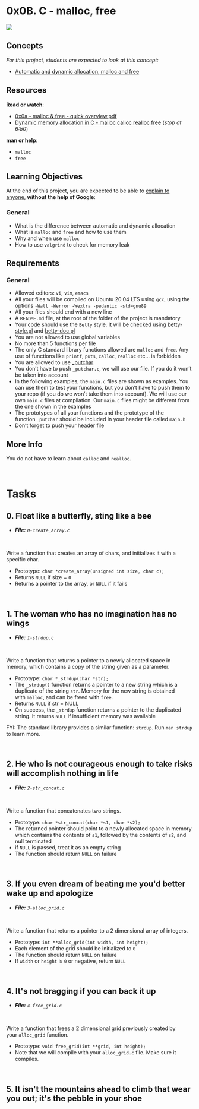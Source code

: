 <h1>0x0B. C - malloc, free</h1>
<img src="https://media.geeksforgeeks.org/wp-content/cdn-uploads/Malloc-function-in-c.png">
<h2>Concepts</h2>
<div>
    <div>
        <p><em>For this project, students are expected to look at this concept:</em></p>
        <ul>
            <li><a href="https://intranet.hbtn.io/concepts/62">Automatic and dynamic allocation, malloc and free</a></li>
        </ul>
    </div>
</div>
<div>
    <h2>Resources</h2>
    <p><strong>Read or watch</strong>:</p>
    <ul>
        <li><a href="https://intranet.hbtn.io/rltoken/aRWpmTTHkSS2nTGh0Q5xyA" target="_blank" title="0x0a - malloc & free - quick overview.pdf">0x0a - malloc &amp; free - quick overview.pdf</a></li>
        <li><a href="https://intranet.hbtn.io/rltoken/yD3tk5u--ws7QNFwTOfaDQ" target="_blank" title="Dynamic memory allocation in C - malloc calloc realloc free">Dynamic memory allocation in C - malloc calloc realloc free</a> (<em>stop at 6:50</em>)</li>
    </ul>
    <p><strong>man or help</strong>:</p>
    <ul>
        <li><code>malloc</code></li>
        <li><code>free</code></li>
    </ul>
    <h2>Learning Objectives</h2>
    <p>At the end of this project, you are expected to be able to&nbsp;<a href="https://intranet.hbtn.io/rltoken/apBF53_9RDiTkG8MSIxyQw" target="_blank" title="explain to anyone">explain to anyone</a>,&nbsp;<strong>without the help of Google</strong>:</p>
    <h3>General</h3>
    <ul>
        <li>What is the difference between automatic and dynamic allocation</li>
        <li>What is&nbsp;<code>malloc</code> and&nbsp;<code>free</code> and how to use them</li>
        <li>Why and when use&nbsp;<code>malloc</code></li>
        <li>How to use&nbsp;<code>valgrind</code> to check for memory leak</li>
    </ul>
    <h2>Requirements</h2>
    <h3>General</h3>
    <ul>
        <li>Allowed editors:&nbsp;<code>vi</code>,&nbsp;<code>vim</code>,&nbsp;<code>emacs</code></li>
        <li>All your files will be compiled on Ubuntu 20.04 LTS using&nbsp;<code>gcc</code>, using the options&nbsp;<code>-Wall -Werror -Wextra -pedantic -std=gnu89</code></li>
        <li>All your files should end with a new line</li>
        <li>A&nbsp;<code>README.md</code> file, at the root of the folder of the project is mandatory</li>
        <li>Your code should use the&nbsp;<code>Betty</code> style. It will be checked using&nbsp;<a href="https://github.com/holbertonschool/Betty/blob/master/betty-style.pl" target="_blank" title="betty-style.pl">betty-style.pl</a> and&nbsp;<a href="https://github.com/holbertonschool/Betty/blob/master/betty-doc.pl" target="_blank" title="betty-doc.pl">betty-doc.pl</a></li>
        <li>You are not allowed to use global variables</li>
        <li>No more than 5 functions per file</li>
        <li>The only C standard library functions allowed are&nbsp;<code>malloc</code> and&nbsp;<code>free</code>. Any use of functions like&nbsp;<code>printf</code>,&nbsp;<code>puts</code>,&nbsp;<code>calloc</code>,&nbsp;<code>realloc</code> etc&hellip; is forbidden</li>
        <li>You are allowed to use&nbsp;<a href="https://github.com/holbertonschool/_putchar.c/blob/master/_putchar.c" target="_blank" title="_putchar">_putchar</a></li>
        <li>You don&rsquo;t have to push&nbsp;<code>_putchar.c</code>, we will use our file. If you do it won&rsquo;t be taken into account</li>
        <li>In the following examples, the&nbsp;<code>main.c</code> files are shown as examples. You can use them to test your functions, but you don&rsquo;t have to push them to your repo (if you do we won&rsquo;t take them into account). We will use our own&nbsp;<code>main.c</code> files at compilation. Our&nbsp;<code>main.c</code> files might be different from the one shown in the examples</li>
        <li>The prototypes of all your functions and the prototype of the function&nbsp;<code>_putchar</code> should be included in your header file called&nbsp;<code>main.h</code></li>
        <li>Don&rsquo;t forget to push your header file</li>
    </ul>
    <h2>More Info</h2>
    <p>You do not have to learn about&nbsp;<code>calloc</code> and&nbsp;<code>realloc</code>.</p>
</div>
<br>
<h1>Tasks</h1>
<div>
    <h2>0. Float like a butterfly, sting like a bee</h2>
    <ul>
        <li><b><i>File:</b>&nbsp;<code>0-create_array.c</i></code></li>
</ul>
    <br>
</div>
<div>
    <p>Write a function that creates an array of chars, and initializes it with a specific char.</p>
    <ul>
        <li>Prototype:&nbsp;<code>char *create_array(unsigned int size, char c);</code></li>
        <li>Returns&nbsp;<code>NULL</code> if size =&nbsp;<code>0</code></li>
        <li>Returns a pointer to the array, or&nbsp;<code>NULL</code> if it fails</li>
    </ul>
</div>
<div>
    <br>
    <h2>1. The woman who has no imagination has no wings</h2>
    <ul>
    <li><b><i>File:</b>&nbsp;<code>1-strdup.c</i></code></li>
</ul>
    <br>
</div>
<div>
    <p>Write a function that returns a pointer to a newly allocated space in memory, which contains a copy of the string given as a parameter.</p>
    <ul>
        <li>Prototype:&nbsp;<code>char *_strdup(char *str);</code></li>
        <li>The&nbsp;<code>_strdup()</code> function returns a pointer to a new string which is a duplicate of the string&nbsp;<code>str</code>. Memory for the new string is obtained with&nbsp;<code>malloc</code>, and can be freed with&nbsp;<code>free</code>.</li>
        <li>Returns&nbsp;<code>NULL</code> if str = NULL</li>
        <li>On success, the&nbsp;<code>_strdup</code> function returns a pointer to the duplicated string. It returns&nbsp;<code>NULL</code> if insufficient memory was available</li>
    </ul>
    <p>FYI: The standard library provides a similar function:&nbsp;<code>strdup</code>. Run&nbsp;<code>man strdup</code> to learn more.</p>
</div>
<br>
<div>
    <h2>2. He who is not courageous enough to take risks will accomplish nothing in life</h2>
    <ul>
    <li><b><i>File:</b>&nbsp;<code>2-str_concat.c</i></code></li>
</ul>
    <br>
</div>
<div>
    <p>Write a function that concatenates two strings.</p>
    <ul>
        <li>Prototype:&nbsp;<code>char *str_concat(char *s1, char *s2);</code></li>
        <li>The returned pointer should point to a newly allocated space in memory which contains the contents of&nbsp;<code>s1</code>, followed by the contents of&nbsp;<code>s2</code>, and null terminated</li>
        <li>if&nbsp;<code>NULL</code> is passed, treat it as an empty string</li>
        <li>The function should return&nbsp;<code>NULL</code> on failure</li>
    </ul>
</div>
<br>
<div>
    <h2>3. If you even dream of beating me you&apos;d better wake up and apologize</h2>
    <ul>
    <li><b><i>File:</b>&nbsp;<code>3-alloc_grid.c</i></code></li>
</ul>
    <br>
</div>
<div>
    <p>Write a function that returns a pointer to a 2 dimensional array of integers.</p>
    <ul>
        <li>Prototype:&nbsp;<code>int **alloc_grid(int width, int height);</code></li>
        <li>Each element of the grid should be initialized to&nbsp;<code>0</code></li>
        <li>The function should return&nbsp;<code>NULL</code> on failure</li>
        <li>If&nbsp;<code>width</code> or&nbsp;<code>height</code> is&nbsp;<code>0</code> or negative, return&nbsp;<code>NULL</code></li>
    </ul>
</div>
<br>
<div>
    <h2>4. It&apos;s not bragging if you can back it up</h2>
    <ul>
    <li><b><i>File:</b>&nbsp;<code>4-free_grid.c</i></code></li>
</ul>
    <br>
</div>
<div>
    <p>Write a function that frees a 2 dimensional grid previously created by your&nbsp;<code>alloc_grid</code> function.</p>
    <ul>
        <li>Prototype:&nbsp;<code>void free_grid(int **grid, int height);</code></li>
        <li>Note that we will compile with your&nbsp;<code>alloc_grid.c</code> file. Make sure it compiles.</li>
    </ul>
</div>
<br>
<h2>5. It isn't the mountains ahead to climb that wear you out; it's the pebble in your shoe</h2>

